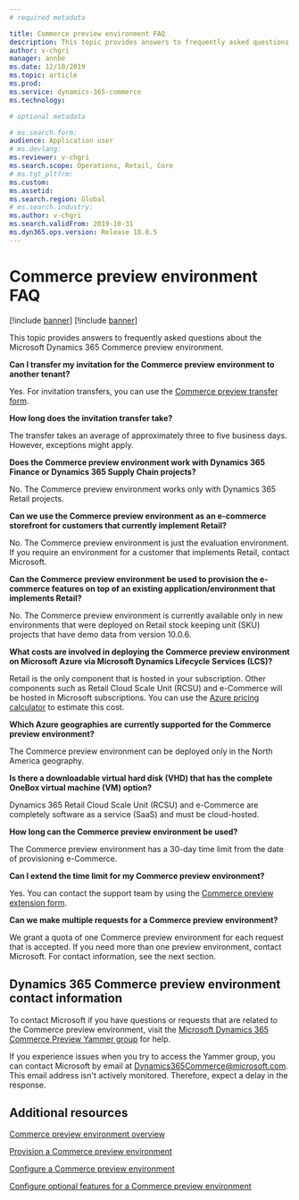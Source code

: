 ```yaml
---
# required metadata

title: Commerce preview environment FAQ
description: This topic provides answers to frequently asked questions about the Microsoft Dynamics 365 Commerce preview environment.
author: v-chgri
manager: annbe
ms.date: 12/10/2019
ms.topic: article
ms.prod: 
ms.service: dynamics-365-commerce
ms.technology: 

# optional metadata

# ms.search.form: 
audience: Application user
# ms.devlang: 
ms.reviewer: v-chgri
ms.search.scope: Operations, Retail, Core
# ms.tgt_pltfrm: 
ms.custom: 
ms.assetid: 
ms.search.region: Global
# ms.search.industry: 
ms.author: v-chgri
ms.search.validFrom: 2019-10-31
ms.dyn365.ops.version: Release 10.0.5
---
```


# Commerce preview environment FAQ

[!include [banner](includes/preview-banner.md)]
[!include [banner](includes/banner.md)]

This topic provides answers to frequently asked questions about the Microsoft Dynamics 365 Commerce preview environment.

**Can I transfer my invitation for the Commerce preview environment to another tenant?**

Yes. For invitation transfers, you can use the [Commerce preview transfer form](https://aka.ms/Dynamics365CommercePreviewTransferForm).

**How long does the invitation transfer take?**

The transfer takes an average of approximately three to five business days. However, exceptions might apply.

**Does the Commerce preview environment work with Dynamics 365 Finance or Dynamics 365 Supply Chain projects?**

No. The Commerce preview environment works only with Dynamics 365 Retail projects.

**Can we use the Commerce preview environment as an e-commerce storefront for customers that currently implement Retail?**

No. The Commerce preview environment is just the evaluation environment. If you require an environment for a customer that implements Retail, contact Microsoft.

**Can the Commerce preview environment be used to provision the e-commerce features on top of an existing application/environment that implements Retail?**

No. The Commerce preview environment is currently available only in new environments that were deployed on Retail stock keeping unit (SKU) projects that have demo data from version 10.0.6.

**What costs are involved in deploying the Commerce preview environment on Microsoft Azure via Microsoft Dynamics Lifecycle Services (LCS)?**

Retail is the only component that is hosted in your subscription. Other components such as Retail Cloud Scale Unit (RCSU) and e-Commerce will be hosted in Microsoft subscriptions. You can use the [Azure pricing calculator](https://azure.microsoft.com/pricing/calculator/) to estimate this cost.

**Which Azure geographies are currently supported for the Commerce preview environment?**

The Commerce preview environment can be deployed only in the North America geography.

**Is there a downloadable virtual hard disk (VHD) that has the complete OneBox virtual machine (VM) option?**

Dynamics 365 Retail Cloud Scale Unit (RCSU) and e-Commerce are completely software as a service (SaaS) and must be cloud-hosted.

**How long can the Commerce preview environment be used?**

The Commerce preview environment has a 30-day time limit from the date of provisioning e-Commerce.

**Can I extend the time limit for my Commerce preview environment?**

Yes. You can contact the support team by using the [Commerce preview extension form](https://aka.ms/Dynamics365CommercePreviewExtensionForm).

**Can we make multiple requests for a Commerce preview environment?**

We grant a quota of one Commerce preview environment for each request that is accepted. If you need more than one preview environment, contact Microsoft. For contact information, see the next section.

## Dynamics 365 Commerce preview environment contact information

To contact Microsoft if you have questions or requests that are related to the Commerce preview environment, visit the [Microsoft Dynamics 365 Commerce Preview Yammer group](https://aka.ms/Dynamics365CommercePreviewYammer) for help.

If you experience issues when you try to access the Yammer group, you can contact Microsoft by email at <Dynamics365Commerce@microsoft.com>. This email address isn't actively monitored. Therefore, expect a delay in the response.

## Additional resources

[Commerce preview environment overview](cpe-overview.md)

[Provision a Commerce preview environment](provisioning-guide.md)

[Configure a Commerce preview environment](cpe-post-provisioning.md)

[Configure optional features for a Commerce preview environment](cpe-optional-features.md)
